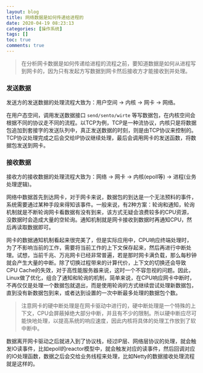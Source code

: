 ```yaml
---
layout: blog
title: 网络数据是如何传递给进程的
date: 2020-04-19 08:23:13
categories: [操作系统]
tags: []
toc: true
comments: true
---
```


> 在分析网卡数据是如何传递给进程的流程之前，要知道数据是如何从进程写到网卡的，因为只有发起方写数据到网卡然后接收方才能接收到并处理。

### 发送数据

发送方的发送数据的处理流程大致为：用户空间 -> 内核 -> 网卡 -> 网络。

在用户态空间，调用发送数据接口 `send/sento/wirte` 等写数据包，在内核空间会根据不同的协议走不同的流程。以TCP为例，TCP是一种流协议，内核只是将数据包追加到套接字的发送队列中，真正发送数据的时刻，则是由TCP协议来控制的。TCP协议处理完成之后会交给IP协议继续处理，最后会调用网卡的发送函数，将数据包发送到网卡。

### 接收数据

接收方的接收数据的处理流程大致为：网络 -> 网卡 -> 内核(epoll等) -> 进程(业务处理逻辑)。

网络中数据首先到达网卡，对于网卡来说，数据包的到达是一个无法预料的事件，系统需要通过某种手段来得知该事件。一般来说，有2种方案：轮询和通知，轮询机制就是不断轮询网卡看数据有没有到来，该方式无疑会浪费较多的CPU资源，没数据时会造成大量的空轮询。通知机制就是网卡接收到数据时再通知CPU，然后再读取数据即可。

网卡的数据通知机制看起来很完美了，但是实际应用中，CPU响应终端处理时，为了不影响当前的工作，需要将当前工作的上下文保存起来，然后再进行中断处理。试想，当前千兆、万兆网卡已经非常普遍，若是那时网卡满负载，那么每秒钟就会产生大量的中断。除了切换过程带来的计算代价，上下文的切换还会导致CPU Cache的失效，对于高性能服务器来说，这时一个不容忽视的问题。因此，Linux做了优化，组合了通知和轮询的机制，简单来说，在CPU响应网卡中断时，不再仅仅是处理一个数据包就退出，而是使用轮询的方式继续尝试处理新数据包，直到没有新数据包到来，或者达到设置的一次中断最多处理的数据包个数。

> 注意网卡的硬中断处理是在网卡驱动中进行的，硬中断处理是一个特殊的上下文，CPU会屏蔽掉绝大部分中断，并且有不少的限制。所以硬中断应尽可能快地处理，以提高系统的响应速度，因此内核将具体的处理工作放到了软中断中。

数据离开网卡驱动之后就进入到了协议栈，经过IP层、网络层协议的处理，就会触发IO读事件，比如epoll的reactor模型中，就会触发对应的读事件，然后回调对应的IO处理函数，数据之后会交给业务线程来处理，比如Netty的数据接收处理流程就是这样的。

